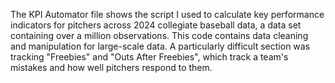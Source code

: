 The KPI Automator file shows the script I used to calculate key performance indicators for pitchers across 2024 collegiate baseball data, a data set containing over a million observations. This code contains data cleaning and manipulation for large-scale data. A particularly difficult section was tracking "Freebies" and "Outs After Freebies", which track a team's mistakes and how well pitchers respond to them.
